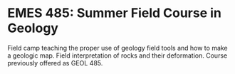 # EMES 485: Summer Field Course in Geology

Field camp teaching the proper use of geology field tools and how to make a geologic map. Field interpretation of rocks and their deformation. Course previously offered as GEOL 485.